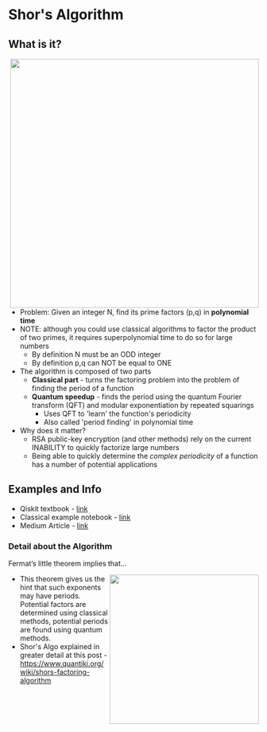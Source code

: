 # Shor's Algorithm

## What is it?

<img src="https://github.com/lynnlangit/learning-quantum/blob/main/images/shor-periodicity.png" width=500 align=right>

- Problem: Given an integer N, find its prime factors (p,q) in **polynomial time** 
- NOTE: although you could use classical algorithms to factor the product of two primes, it requires superpolynomial time to do so for large numbers
    - By definition N must be an ODD integer
    - By definition p,q can NOT be equal to ONE  
- The algorithm is composed of two parts
    - **Classical part** -  turns the factoring problem into the problem of finding the period of a function 
    - **Quantum speedup** -  finds the period using the quantum Fourier transform (QFT) and modular exponentiation by repeated squarings
        -  Uses QFT to 'learn' the function's periodicity 
        -  Also called 'period finding' in polynomial time
- Why does it matter? 
    - RSA public-key encryption (and other methods) rely on the current INABILITY to quickly factorize large numbers
    - Being able to quickly determine the *complex periodicity* of a function has a number of potential applications

## Examples and Info

- Qiskit textbook - [link](https://qiskit.org/textbook/ch-algorithms/shor.html#1.-The-Problem:-Period-Finding)
- Classical example notebook - [link](https://github.com/PotatoDrug/Quantum-Cryptography/blob/master/Shor/Shor's%20Algorithm.ipynb)
- Medium Article - [link](https://towardsdatascience.com/quantum-factorization-b3f44be9d738)

### Detail about the Algorithm

Fermat’s little theorem implies that...

<img src="https://github.com/lynnlangit/learning-quantum/blob/main/images/fermat.png" width=300 align=right>

- This theorem gives us the hint that such exponents may have periods.  Potential factors are determined using classical methods, potential periods are found using quantum methods.
- Shor's Algo explained in greater detail at this post - https://www.quantiki.org/wiki/shors-factoring-algorithm  

